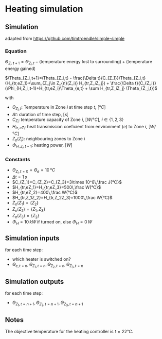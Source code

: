 



# Heating simulation
## Simulation
adapted from https://github.com/timtroendle/simple-simple

### Equation
$\Theta_{Z_i,t+1}=\Theta_{Z_i,t} - \text{(temperature energy lost to surrounding)} + \text{(temperature energy gained)}$

$\Theta_{Z_i,t+1}=\Theta_{Z_i,t} - \frac{\Delta t}{C_{Z_1}}\Theta_{Z_i,t}(H_{tr,eZ_1}+\sum_{Z_j\in Z_{n}(Z_i)} H_{tr,Z_iZ_j}) + \frac{\Delta t}{C_{Z_i}}(\Phi_{H,Z_i,t-1}+H_{tr,eZ_i}\Theta_{e,t} + \sum H_{tr,Z_iZ_j} \Theta_{Z_j,t})$

with
- $\Theta_{Z_i,t}$: Temperature in $\text{Zone }i$ at time step $t$, $[°C]$
- $\Delta t$: duration of time step, $[s]$
- $C_{Z_i}$: temperature capacity of $\text{Zone }i$, $[W/°C]$, $i\in\{1,2,3\}$
- $H_{tr,eZ_i}$: heat transmission coeficient from environment ($e$) to $\text{Zone }i$, $[W/°C]$
- $Z_n(Z_i)$: neighbouring zones to $\text{Zone }i$
- $\Phi_{H,Z_i,t-1}$: heating power, $[W]$

### Constants
- $\Theta_{Z_i,t=0}=\Theta_{e}=10\,°C$
- $\Delta t=1\,s$
- $C_{Z_1}=C_{Z_2}=C_{Z_3}=3\times 10^6\,\frac J{°C}$
- $H_{tr,eZ_1}=H_{tr,eZ_3}=500\,\frac W{°C}$
- $H_{tr,eZ_2}=400\,\frac W{°C}$
- $H_{tr,Z_1Z_2}=H_{tr,Z_2Z_3}=1000\,\frac W{°C}$
- $Z_n(Z_1)=\{ Z_2\}$
- $Z_n(Z_2)=\{ Z_1,Z_3\}$
- $Z_n(Z_3)=\{ Z_2\}$
- $\Phi_{H}= 10\,kW$ if turned on, else $\Phi_{H}= 0\,W$

## Simulation inputs
for each time step:
- which heater is switched on?
- $\Theta_{e,t=n}, \Theta_{Z_1,t=n}, \Theta_{Z_2,t=n}, \Theta_{Z_3,t=n}$

## Simulation outputs
for each time step:
- $\Theta_{Z_1,t=n+1}, \Theta_{Z_2,t=n+1}, \Theta_{Z_3,t=n+1}$
 
## Notes
The objective temperature for the heating controller is $t=22°C$.

